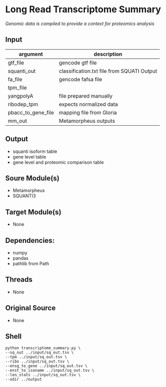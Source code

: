 # Long Read Transcriptome Summary
*Genomic data is compiled to provide a context for proteomics analysis*

## Input
| argument | description |
|----------|-------------|
| gtf_file     | gencode gtf file 
| squanti_out  | classification.txt file from SQUATI Output 
| fa_file      | gencode fafsa file
| tpm_file     |
| yangpolyA    | file prepared manually
| ribodep_tpm           | expects normalized data
| pbacc_to_gene_file    | mapping file from Gloria
| mm_out                | Metamorpheus outputs 

## Output
- squanti isoform table
- gene level table
- gene level and proteomic comparison table 

## Soure Module(s)
- Metamorpheus
- SQUANTI3

## Target Module(s)
- None

## Dependencies: 
- numpy
- pandas
- pathlib from Path

## Threads
- None

## Original Source
- None

## Shell
    python transcriptome_summary.py \
    --sq_out ../input/sq_out.tsv \
    --tpm ../input/sq_out.tsv \
    --ribo ../input/sq_out.tsv \
    --ensg_to_gene ../input/sq_out.tsv \
    --enst_to_isoname ../input/sq_out.tsv \
    --len_stats ../input/sq_out.tsv \
    --odir ../output
